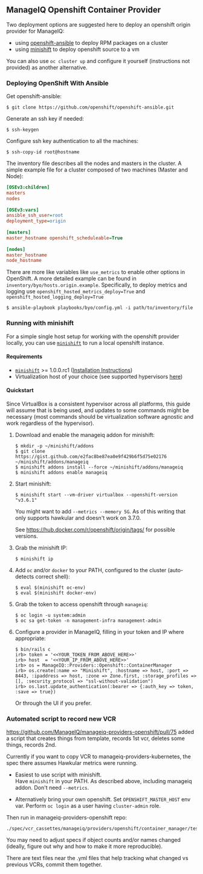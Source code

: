 ## ManageIQ Openshift Container Provider

Two deployment options are suggested here to deploy an openshift origin
provider for ManageIQ:

- using [openshift-ansible](https://github.com/openshift/openshift-ansible) to
  deploy RPM packages on a cluster
- using [minishift](https://github.com/minishift/minishift) to deploy
  openshift source to a vm

You can also use `oc cluster up` and configure it yourself (instructions not
provided) as another alternative.

### Deploying OpenShift With Ansible

Get openshift-ansible:

```console
$ git clone https://github.com/openshift/openshift-ansible.git
```

Generate an ssh key if needed:

```console
$ ssh-keygen
```

Configure ssh key authentication to all the machines:

```console
$ ssh-copy-id root@hostname
```

The inventory file describes all the nodes and masters in the cluster. A simple
example file for a cluster composed of two machines (Master and Node):

```INI
[OSEv3:children]
masters
nodes
 
[OSEv3:vars]
ansible_ssh_user=root
deployment_type=origin
 
[masters]
master_hostname openshift_scheduleable=True
 
[nodes]
master_hostname
node_hostname
```

There are more like variables like `use_metrics` to enable other options in
OpenShift.  A more detailed example can be found in
`inventory/byo/hosts.origin.example`. Specifically, to deploy metrics and
logging use `openshift_hosted_metrics_deploy=True` and
`openshift_hosted_logging_deploy=True`

```console
$ ansible-playbook playbooks/byo/config.yml -i path/to/inventory/file
```


### Running with minishift


For a simple single host setup for working with the openshift provider locally,
you can use [`minishift`](https://github.com/minishift/minishift) to run a
local openshift instance.


#### Requirements

* [`minishift`](https://github.com/minishift/minishift) >= 1.0.0.rc1 ([Installation Instructions](https://docs.openshift.org/latest/minishift/getting-started/installing.html#installing-instructions))
* Virtualization host of your choice (see supported hypervisors [here](https://docs.openshift.org/latest/minishift/getting-started/installing.html#install-prerequisites))


#### Quickstart

Since VirtualBox is a consistent hypervisor across all platforms, this guide
will assume that is being used, and updates to some commands might be
necessary (most commands should be virtualization software agnostic and work
regardless of the hypervisor).

1. Download and enable the manageiq addon for minishift:
  
   ```console
   $ mkdir -p ~/minishift/addons
   $ git clone https://gist.github.com/e2fac8be87ea0e9f429b6f5d75e02176 ~/minishift/addons/manageiq
   $ minishift addons install --force ~/minishift/addons/manageiq
   $ minishift addons enable manageiq
   ```
   
2. Start minishift:
   
   ```console
   $ minishift start --vm-driver virtualbox --openshift-version "v3.6.1"
   ```
   
   You might want to add `--metrics --memory 5G`.  As of this writing that only supports hawkular and doesn't work on 3.7.0.
    
   See https://hub.docker.com/r/openshift/origin/tags/ for possible versions.
   
3. Grab the minishift IP:
   
   ```console
   $ minishift ip
   ```
   
4. Add `oc` and/or `docker` to your PATH, configured to the cluster (auto-detects correct shell):
   
   ```console
   $ eval $(minishift oc-env)
   $ eval $(minishift docker-env)
   ```
   
5. Grab the token to access openshift through `manageiq`:
   
   ```console
   $ oc login -u system:admin
   $ oc sa get-token -n management-infra management-admin
   ```
   
6. Configure a provider in ManageIQ, filling in your token and IP where
   appropriate:
   
   ```console
   $ bin/rails c
   irb> token = '<<YOUR_TOKEN_FROM_ABOVE_HERE>>'
   irb> host  = '<<YOUR_IP_FROM_ABOVE_HERE>>'
   irb> os = ManageIQ::Providers::Openshift::ContainerManager
   irb> os.create(:name => "Minishift", :hostname => host, :port => 8443, :ipaddress => host, :zone => Zone.first, :storage_profiles => [], :security_protocol => "ssl-without-validation")
   irb> os.last.update_authentication(:bearer => {:auth_key => token, :save => true})
   ```
   
   Or through the UI if you prefer.

### Automated script to record new VCR

https://github.com/ManageIQ/manageiq-providers-openshift/pull/75 added a script that creates things from template, records 1st vcr, deletes some things, records 2nd.

Currently if you want to copy VCR to manageiq-providers-kubernetes, the spec there assumes Hawkular metrics were running.

- Easiest to use script with minishift.  
  Have `minishift` in your PATH.
  As described above, including manageiq addon.  Don't need `--metrics`.

- Alternatively bring your own openshift.
  Set `OPENSHIFT_MASTER_HOST` env var.
  Perform `oc login` as a user having `cluster-admin` role.

Then run in manageiq-providers-openshift repo:
```
./spec/vcr_cassettes/manageiq/providers/openshift/container_manager/test_objects_record.sh
```

You may need to adjust specs if object counts and/or names changed (ideally, figure out why and how to make it more reproducible).

There are text files near the .yml files that help tracking what changed vs previous VCRs, commit them together.
